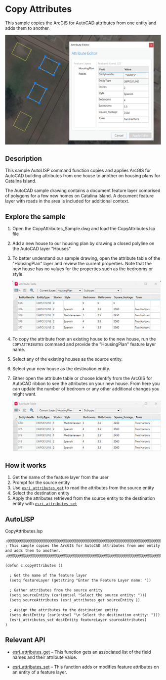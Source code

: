 # Copy Attributes

This sample copies the ArcGIS for AutoCAD attributes from one entity and adds them to another.

![Cover_](../../../Resources/Images/CopyAttributes-cover.png)

## Description

This sample AutoLISP command function copies and applies ArcGIS for AutoCAD building attributes from one house to another on housing plans for Catalina Island. 

The AutoCAD sample drawing contains a document feature layer comprised of polygons for a few new homes on Catalina Island. A document feature layer with roads in the area is included for additional context. 

## Explore the sample

1. Open the CopyAttributes_Sample.dwg and load the CopyAttributes.lsp file

2. Add a new house to our housing plan by drawing a closed polyline on the AutoCAD layer "Houses"

3. To better understand our sample drawing, open the attribute table of the "HousingPlan" layer and review the current properties.  Note that the new house has no values for the properties such as the bedrooms or style.  

     ![AttributeTableBefore_](../../../Resources/Images/CopyAttributes-2.png)

     

4. To copy the attribute from an existing house to the new house, run the ```COPYATTRIBUTES``` command and provide the "HousingPlan" feature layer name.

5. Select any of the existing houses as the source entity.

6. Select your new house as the destination entity. 

7. Either open the attribute table or choose Identify from the ArcGIS for AutoCAD ribbon to see the attributes on your new house. From here you can update the number of bedroom or any other additional changes you might want. 

   ![AfterAttributes_](../../../Resources/Images/CopyAttributes-5.png)



## How it works 

1. Get the name of the feature layer from the user
2. Prompt for the source entity
3. Use [```esri_attributes_get```](https://doc.arcgis.com/en/arcgis-for-autocad/latest/commands-api/esri-attributes-get.htm) to read the attributes from the source entity
4. Select the destination entity
5. Apply the attributes retrieved from the source entity to the destination entity with [```esri_attributes_set```](https://doc.arcgis.com/en/arcgis-for-autocad/latest/commands-api/esri-attribute-set.htm)

## AutoLISP

CopyAttributes.lsp
``` LISP
;@@@@@@@@@@@@@@@@@@@@@@@@@@@@@@@@@@@@@@@@@@@@@@@@@@@@@@@@@@@@@@@@@@@@@@@@@@@@@@@@@@@@@@@@@@@@@@@@@@@@
; This sample copies the ArcGIS for AutoCAD attributes from one entity and adds them to another.
;@@@@@@@@@@@@@@@@@@@@@@@@@@@@@@@@@@@@@@@@@@@@@@@@@@@@@@@@@@@@@@@@@@@@@@@@@@@@@@@@@@@@@@@@@@@@@@@@@@@@

(defun c:copyAttributes ()
  
  ; Get the name of the feature layer
  (setq featureLayer (getstring "Enter the Feature Layer name: "))
  
  ; Gather attributes from the source entity
  (setq sourceEntity (car(entsel "Select the source entity: ")))
  (setq sourceAttributes (esri_attributes_get sourceEntity ))
  
  ; Assign the attributes to the destination entity
  (setq destEntity (car(entsel "\n Select the destination entity: ")))
  (esri_attributes_set destEntity featureLayer sourceAttributes)
)
```

## Relevant  API

- [esri_attributes_get](https://doc.arcgis.com/en/arcgis-for-autocad/latest/commands-api/esri-attributes-get.htm) – This function gets an associated list of the field names and their attribute value.

- [esri_attributes_set](https://doc.arcgis.com/en/arcgis-for-autocad/latest/commands-api/esri-attribute-set.htm) – This function adds or modifies feature attributes on an entity of a feature layer.
